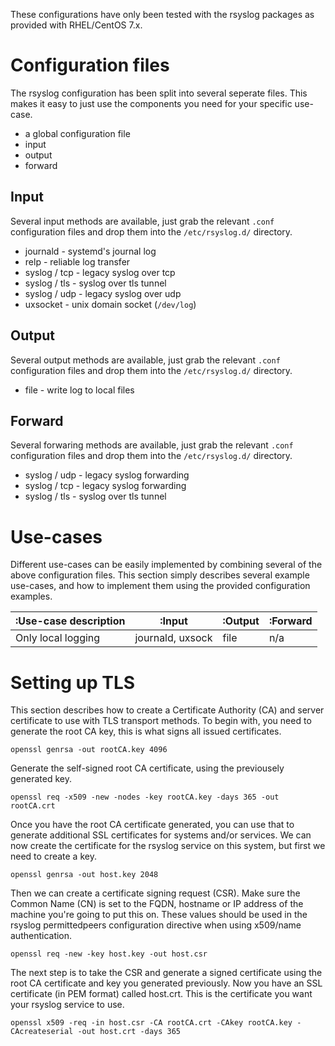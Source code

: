 
These configurations have only been tested with the rsyslog packages as provided with RHEL/CentOS 7.x.

Configuration files
===================
The rsyslog configuration has been split into several seperate files. This makes it easy to just use the components you need for your specific use-case.

*   a global configuration file
*   input
*   output
*   forward

Input
-----
Several input methods are available, just grab the relevant ``.conf`` configuration files and drop them into the ``/etc/rsyslog.d/`` directory.

*   journald - systemd's journal log
*   relp - reliable log transfer
*   syslog / tcp - legacy syslog over tcp
*   syslog / tls - syslog over tls tunnel
*   syslog / udp - legacy syslog over udp
*   uxsocket - unix domain socket (``/dev/log``)


Output
------
Several output methods are available, just grab the relevant ``.conf`` configuration files and drop them into the ``/etc/rsyslog.d/`` directory.

*   file - write log to local files


Forward
-------
Several forwaring methods are available, just grab the relevant ``.conf`` configuration files and drop them into the ``/etc/rsyslog.d/`` directory.

*   syslog / udp - legacy syslog forwarding
*   syslog / tcp - legacy syslog forwarding
*   syslog / tls - syslog over tls tunnel


Use-cases
=========
Different use-cases can be easily implemented by combining several of the above configuration files. This section simply describes several example use-cases, and how to implement them using the provided configuration examples.

| :Use-case description         | :Input                | :Output               | :Forward              |
| ----------------------------- | --------------------- | --------------------- | --------------------- |
| Only local logging            | journald, uxsock      | file                  | n/a                   | 



Setting up TLS
==============
This section describes how to create a Certificate Authority (CA) and server certificate to use with TLS transport methods. To begin with, you need to generate the root CA key, this is what signs all issued certificates.

    openssl genrsa -out rootCA.key 4096


Generate the self-signed root CA certificate, using the previousely generated key.

    openssl req -x509 -new -nodes -key rootCA.key -days 365 -out rootCA.crt


Once you have the root CA certificate generated, you can use that to generate additional SSL certificates for systems and/or services. We can now create the certificate for the rsyslog service on this system, but first we need to create a key.

    openssl genrsa -out host.key 2048


Then we can create a certificate signing request (CSR). Make sure the Common Name (CN) is set to the FQDN, hostname or IP address of the machine you're going to put this on. These values should be used in the rsyslog permittedpeers configuration directive when using x509/name authentication.

    openssl req -new -key host.key -out host.csr


The next step is to take the CSR and generate a signed certificate using the root CA certificate and key you generated previously. Now you have an SSL certificate (in PEM format) called host.crt. This is the certificate you want your rsyslog service to use.

    openssl x509 -req -in host.csr -CA rootCA.crt -CAkey rootCA.key -CAcreateserial -out host.crt -days 365


